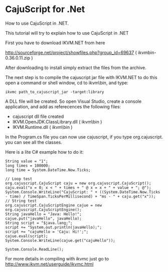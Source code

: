 # CajuScript for .Net

How to use CajuScript in .NET.

This tutorial will try to explain how to use CajuScript in .NET

First you have to download IKVM.NET from here

http://sourceforge.net/project/showfiles.php?group_id=69637 ( ikvmbin-0.36.0.11.zip )

After downloading to install simply extract the files from the archive.

The next step is to compile the cajuscript jar file with IKVM.NET to do this open a command or shell window, cd to ikvm\bin, and type:

```
ikvmc path_to_cajuscript_jar -target:library
```

A DLL file will be created.
So open Visual Studio, create a console application, and add as referecences the following files:

* cajuscript dll file created
* IKVM.OpenJDK.ClassLibrary.dll ( ikvm\bin )
* IKVM.Runtime.dll ( ikvm\bin )

In the Program.cs file you can now use cajuscript, if you type org.cajuscript. you can see all the classes.

Here is a lite C# example how to do it:

```
String value = "1";
long times = 100000;
long time = System.DateTime.Now.Ticks;

// Loop test           
org.cajuscript.CajuScript caju = new org.cajuscript.CajuScript();
caju.eval("x = 0; x < " + times + " @ x = x + " + value + "; @");
System.Console.WriteLine("CajuScript: " + ((System.DateTime.Now.Ticks - time) / TimeSpan.TicksPerMillisecond) + "ms - " + caju.get("x"));
// String test
org.cajuscript.CajuScriptEngine cajue = new org.cajuscript.CajuScriptEngine();
String javaHello = "Java: Hello!";
cajue.put("javaHello", javaHello);
String script = "$java.lang;";
script += "System.out.println(javaHello);";
script += "cajuHello = 'Caju: Hi!';";
cajue.eval(script);
System.Console.WriteLine(cajue.get("cajuHello"));

System.Console.ReadLine();
```

For more details in compiling with ikvmc just go to http://www.ikvm.net/userguide/ikvmc.html